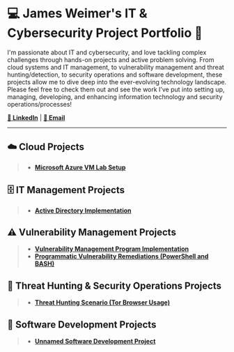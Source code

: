# 💻 James Weimer's IT & Cybersecurity Project Portfolio 🔐

I'm passionate about IT and cybersecurity, and love tackling complex challenges through hands-on projects and active problem solving. From cloud systems and IT management, to vulnerability management and threat hunting/detection, to security operations and software development, these projects allow me to dive deep into the ever-evolving technology landscape. Please feel free to check them out and see the work I’ve put into setting up, managing, developing, and enhancing information technology and security operations/processes!

**[🔗 LinkedIn](https://www.linkedin.com)** | **[📧 Email](mailto:jamesdanielweimer@gmail.com)**

<hr/>

## ☁️ Cloud Projects
> - **[Microsoft Azure VM Lab Setup](https://www.github.com)**

## 🗄️ IT Management Projects
> - **[Active Directory Implementation](https://www.github.com)**

## ⚠️ Vulnerability Management Projects
> - **[Vulnerability Management Program Implementation](https://www.github.com)**
> - **[Programmatic Vulnerability Remediations (PowerShell and BASH)](https://www.github.com)**

## 🚨 Threat Hunting & Security Operations Projects
> - **[Threat Hunting Scenario (Tor Browser Usage)](https://www.github.com)**

## 💾 Software Development Projects
> - **[Unnamed Software Development Project](https://www.github.com)**
